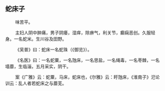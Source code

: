 ## 蛇床子
<p>&emsp;&emsp;
味苦平。
</p>
<p>&emsp;&emsp;
主妇人阴中肿痛，男子阴痿，湿痒，除痹气，利关节，癫痫恶创。久服轻身。一名蛇米。生川谷及田野。
</p>
<p>&emsp;&emsp;
《吴普》曰：蛇床一名蛇珠（《御览》）。
</p>
<p>&emsp;&emsp;
《名医》曰：一名蛇粟，一名虺床，一名思盐，一名绳毒，一名枣棘，一名墙蘼，生临淄，五月采实，阴干。
</p>
<p>&emsp;&emsp;
案《广雅》云：蛇粟，马床，蛇床也，《尔雅》云：盱虺床，《淮南子》汜论训云：乱人者若蛇床之与蘼芜。
</p>